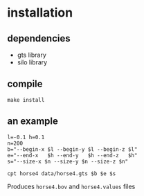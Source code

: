 # installation

## dependencies

* gts library
* silo library

## compile

	make install

## an example

	l=-0.1 h=0.1
	n=200
	b="--begin-x $l --begin-y $l --begin-z $l"
	e="--end-x   $h --end-y   $h --end-z   $h"
	s="--size-x $n --size-y $n --size-z $n"

	cpt horse4 data/horse4.gts $b $e $s

Produces `horse4.bov` and `horse4.values` files
